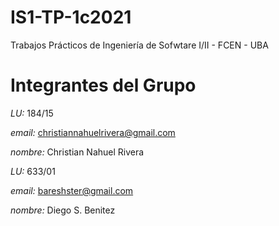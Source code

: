 # IS1-TP-1c2021
Trabajos Prácticos de Ingeniería de Sofwtare I/II - FCEN - UBA

# Integrantes del Grupo

*LU:* 184/15

*email:* christiannahuelrivera@gmail.com

*nombre:* Christian Nahuel Rivera

*LU:* 633/01

*email:* bareshster@gmail.com

*nombre:* Diego S. Benitez
